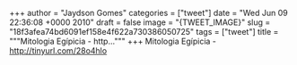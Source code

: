 
+++
author = "Jaydson Gomes"
categories = ["tweet"]
date = "Wed Jun 09 22:36:08 +0000 2010"
draft = false
image = "{TWEET_IMAGE}"
slug = "18f3afea74bd6091ef158e4f622a730386050725"
tags = ["tweet"]
title = """Mitologia Egípicia - http..."""
+++
Mitologia Egípicia - http://tinyurl.com/28o4hlo
